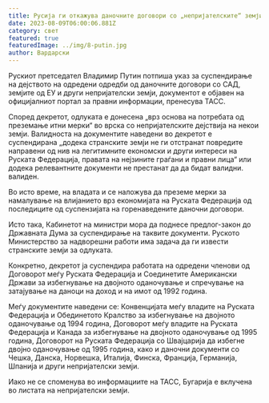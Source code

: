 ```yaml
---
title: Русија ги откажува даночните договори со „непријателските“ земји
date: 2023-08-09T06:00:06.881Z
category: свет
featured: true
featuredImage: ../img/8-putin.jpg
author: Вардарски
---
```

Рускиот претседател Владимир Путин потпиша указ за суспендирање на дејството на одредени одредби од даночните договори со САД, земјите од ЕУ и други непријателски земји, документот е објавен на официјалниот портал за правни информации, пренесува ТАСС.

Според декретот, одлуката е донесена „врз основа на потребата од преземање итни мерки“ во врска со непријателските дејствија на некои земји. Валидноста на документите наведени во декретот е суспендирана „додека странските земји не ги отстранат повредите направени од нив на легитимните економски и други интереси на Руската Федерација, правата на нејзините граѓани и правни лица“ или додека релевантните документи не престанат да да бидат валидни. валиден.

Во исто време, на владата и се наложува да преземе мерки за намалување на влијанието врз економијата на Руската Федерација од последиците од суспензијата на горенаведените даночни договори.

Исто така, Кабинетот на министри мора да поднесе предлог-закон до Државната Дума за суспендирање на таквите документи. Руското Министерство за надворешни работи има задача да ги извести странските земји за одлуката.

Конкретно, декретот ја суспендира работата на одредени членови од Договорот меѓу Руската Федерација и Соединетите Американски Држави за избегнување на двојното оданочување и спречување на затајување на даноци на доход и на имот од 1992 година.

Меѓу документите наведени се: Конвенцијата меѓу владите на Руската Федерација и Обединетото Кралство за избегнување на двојното оданочување од 1994 година, Договорот меѓу владите на Руската Федерација и Канада за избегнување на двојното оданочување од 1995 година, Договорот на Руската Федерација со Швајцарија да избегне двојно оданочување од 1995 година, како и даночни документи со Чешка, Данска, Норвешка, Италија, Финска, Франција, Германија, Шпанија и други непријателски земји.

Иако не се споменува во информациите на ТАСС, Бугарија е вклучена во листата на непријателски земји.